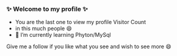 ### ✨   Welcome to my profile ✨
- You are the last one to view my profile
Visitor Count
- in this much people 😄
- 🌱 I’m currently learning Phyton/MySql

Give me a follow if you like what you see and wish to see more 😄
